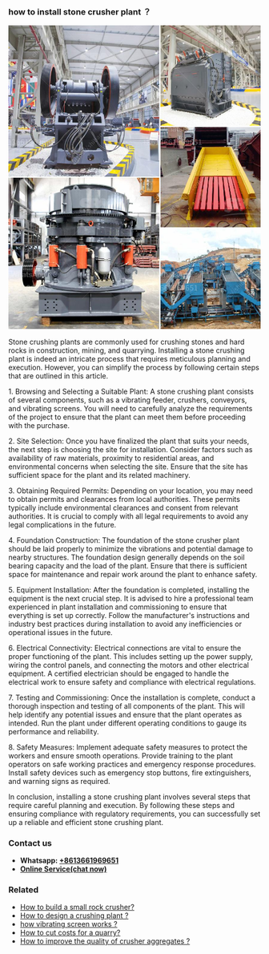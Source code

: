<h3>how to install stone crusher plant ？</h3><img src='1701746129.jpg' alt=''><p>Stone crushing plants are commonly used for crushing stones and hard rocks in construction, mining, and quarrying. Installing a stone crushing plant is indeed an intricate process that requires meticulous planning and execution. However, you can simplify the process by following certain steps that are outlined in this article.</p><p>1. Browsing and Selecting a Suitable Plant: A stone crushing plant consists of several components, such as a vibrating feeder, crushers, conveyors, and vibrating screens. You will need to carefully analyze the requirements of the project to ensure that the plant can meet them before proceeding with the purchase.</p><p>2. Site Selection: Once you have finalized the plant that suits your needs, the next step is choosing the site for installation. Consider factors such as availability of raw materials, proximity to residential areas, and environmental concerns when selecting the site. Ensure that the site has sufficient space for the plant and its related machinery.</p><p>3. Obtaining Required Permits: Depending on your location, you may need to obtain permits and clearances from local authorities. These permits typically include environmental clearances and consent from relevant authorities. It is crucial to comply with all legal requirements to avoid any legal complications in the future.</p><p>4. Foundation Construction: The foundation of the stone crusher plant should be laid properly to minimize the vibrations and potential damage to nearby structures. The foundation design generally depends on the soil bearing capacity and the load of the plant. Ensure that there is sufficient space for maintenance and repair work around the plant to enhance safety.</p><p>5. Equipment Installation: After the foundation is completed, installing the equipment is the next crucial step. It is advised to hire a professional team experienced in plant installation and commissioning to ensure that everything is set up correctly. Follow the manufacturer's instructions and industry best practices during installation to avoid any inefficiencies or operational issues in the future.</p><p>6. Electrical Connectivity: Electrical connections are vital to ensure the proper functioning of the plant. This includes setting up the power supply, wiring the control panels, and connecting the motors and other electrical equipment. A certified electrician should be engaged to handle the electrical work to ensure safety and compliance with electrical regulations.</p><p>7. Testing and Commissioning: Once the installation is complete, conduct a thorough inspection and testing of all components of the plant. This will help identify any potential issues and ensure that the plant operates as intended. Run the plant under different operating conditions to gauge its performance and reliability.</p><p>8. Safety Measures: Implement adequate safety measures to protect the workers and ensure smooth operations. Provide training to the plant operators on safe working practices and emergency response procedures. Install safety devices such as emergency stop buttons, fire extinguishers, and warning signs as required.</p><p>In conclusion, installing a stone crushing plant involves several steps that require careful planning and execution. By following these steps and ensuring compliance with regulatory requirements, you can successfully set up a reliable and efficient stone crushing plant.</p><h3>Contact us</h3><ul><li><strong>Whatsapp:&nbsp;<a href="https://wa.me/8613661969651">+8613661969651</a></strong></li><li><a href="https://swt.shibang-china.com/?git&amp;zhl&amp;how to install stone crusher plant ？"><strong>Online Service(chat now)</strong></a></li></ul><h3>Related</h3><ul><li><a href='How to build a small rock crusher.md'>How to build a small rock crusher?</a></li><li><a href='How to design a crushing plant .md'>How to design a crushing plant ?</a></li><li><a href='how vibrating screen works .md'>how vibrating screen works ?</a></li><li><a href='How to cut costs for a quarry.md'>How to cut costs for a quarry?</a></li><li><a href='How to improve the quality of crusher aggregates .md'>How to improve the quality of crusher aggregates ?</a></li></ul>